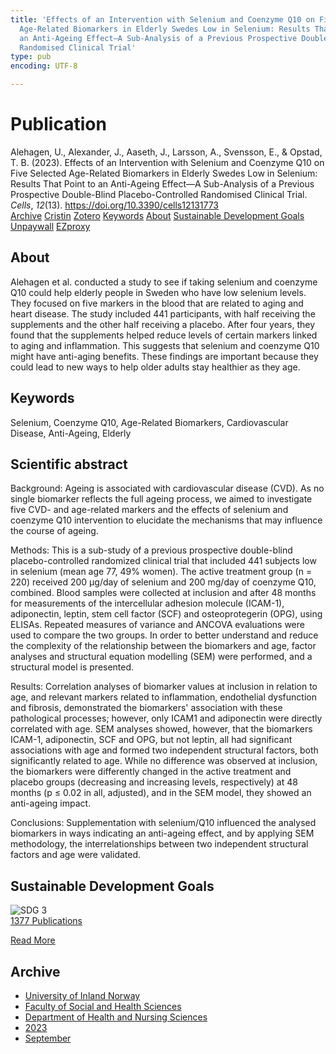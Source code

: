 ```yaml
---
title: 'Effects of an Intervention with Selenium and Coenzyme Q10 on Five Selected
  Age-Related Biomarkers in Elderly Swedes Low in Selenium: Results That Point to
  an Anti-Ageing Effect—A Sub-Analysis of a Previous Prospective Double-Blind Placebo-Controlled
  Randomised Clinical Trial'
type: pub
encoding: UTF-8

---
```

<h1>Publication</h1>
<article id="csl-bib-container-9QD3LC8U" class="csl-bib-container">
  <div class="csl-bib-body"> <div class="csl-entry">Alehagen, U., Alexander, J., Aaseth, J., Larsson, A., Svensson, E., &#38; Opstad, T. B. (2023). Effects of an Intervention with Selenium and Coenzyme Q10 on Five Selected Age-Related Biomarkers in Elderly Swedes Low in Selenium: Results That Point to an Anti-Ageing Effect—A Sub-Analysis of a Previous Prospective Double-Blind Placebo-Controlled Randomised Clinical Trial. <i>Cells</i>, <i>12</i>(13). <a href="https://doi.org/10.3390/cells12131773">https://doi.org/10.3390/cells12131773</a></div> </div>
  <div class="csl-bib-buttons">
    <a href="#taxonomy-article-9QD3LC8U" alt="archive" class="csl-bib-button">Archive</a>
    <a href="https://app.cristin.no/results/show.jsf?id=2172497" alt="Cristin" class="csl-bib-button">Cristin</a>
    <a href="http://zotero.org/groups/5881554/items/9QD3LC8U" alt="Zotero" class="csl-bib-button">Zotero</a>
    <a href="#keywords-article-9QD3LC8U" alt="keywords" class="csl-bib-button">Keywords</a>
    <a href="#about-article-9QD3LC8U" alt="about_pub" class="csl-bib-button">About</a>
    <a href="#sdg-article-9QD3LC8U" alt="sdg" class="csl-bib-button">Sustainable Development Goals</a>
    <a href="https://www.mdpi.com/2073-4409/12/13/1773/pdf?version=1688456600" alt="Unpaywall" class="csl-bib-button">Unpaywall</a>
    <a href="https://www.mdpi.com/2073-4409/12/13/1773/pdf?version=1688456600" alt="EZproxy" class="csl-bib-button">EZproxy</a>
  </div>
  <div id="csl-bib-meta-container-9QD3LC8U"></div>
</article>
<div id="csl-bib-meta-9QD3LC8U" class="csl-bib-meta">
  <article id="about-article-9QD3LC8U" class="about_pub-article">
    <h1>About</h1>
    Alehagen et al. conducted a study to see if taking selenium and coenzyme Q10 could help elderly people in Sweden who have low selenium levels. They focused on five markers in the blood that are related to aging and heart disease. The study included 441 participants, with half receiving the supplements and the other half receiving a placebo. After four years, they found that the supplements helped reduce levels of certain markers linked to aging and inflammation. This suggests that selenium and coenzyme Q10 might have anti-aging benefits. These findings are important because they could lead to new ways to help older adults stay healthier as they age.
  </article>
  <article id="keywords-article-9QD3LC8U" class="keywords-article">
    <h1>Keywords</h1>
    Selenium, Coenzyme Q10, Age-Related Biomarkers, Cardiovascular Disease, Anti-Ageing, Elderly
  </article>
  <article id="abstract-article-9QD3LC8U" class="abstract-article">
    <h1>Scientific abstract</h1>
    Background: Ageing is associated with cardiovascular disease (CVD). As no single biomarker reflects the full ageing process, we aimed to investigate five CVD- and age-related markers and the effects of selenium and coenzyme Q10 intervention to elucidate the mechanisms that may influence the course of ageing.  
 
Methods: This is a sub-study of a previous prospective double-blind placebo-controlled randomized clinical trial that included 441 subjects low in selenium (mean age 77, 49% women). The active treatment group (n = 220) received 200 µg/day of selenium and 200 mg/day of coenzyme Q10, combined. Blood samples were collected at inclusion and after 48 months for measurements of the intercellular adhesion molecule (ICAM-1), adiponectin, leptin, stem cell factor (SCF) and osteoprotegerin (OPG), using ELISAs. Repeated measures of variance and ANCOVA evaluations were used to compare the two groups. In order to better understand and reduce the complexity of the relationship between the biomarkers and age, factor analyses and structural equation modelling (SEM) were performed, and a structural model is presented.  
 
Results: Correlation analyses of biomarker values at inclusion in relation to age, and relevant markers related to inflammation, endothelial dysfunction and fibrosis, demonstrated the biomarkers' association with these pathological processes; however, only ICAM1 and adiponectin were directly correlated with age. SEM analyses showed, however, that the biomarkers ICAM-1, adiponectin, SCF and OPG, but not leptin, all had significant associations with age and formed two independent structural factors, both significantly related to age. While no difference was observed at inclusion, the biomarkers were differently changed in the active treatment and placebo groups (decreasing and increasing levels, respectively) at 48 months (p ≤ 0.02 in all, adjusted), and in the SEM model, they showed an anti-ageing impact.  
 
Conclusions: Supplementation with selenium/Q10 influenced the analysed biomarkers in ways indicating an anti-ageing effect, and by applying SEM methodology, the interrelationships between two independent structural factors and age were validated.
  </article>
  <article id="sdg-article-9QD3LC8U" class="sdg-article">
    <h1>Sustainable Development Goals</h1>
    <div class="sdg-container"><div id="sdg3" class="sdg">
        <img src="{{< params subfolder >}}images/sdg/sdg03_en.png" class="image" alt="SDG 3">
        <div class="sdg-overlay">
          <a href="{{< params subfolder >}}en/archive/?sdg=3#archive" class="sdg-publication-count"><span>1377</span> Publications</a>
          <p><a href="https://sdgs.un.org/goals/goal3" class="sdg-read-more">Read More</a></p>
        </div>
      </div></div>
  </article>
  <article id="taxonomy-article-9QD3LC8U" class="taxonomy-article">
    <h1>Archive</h1>
    <ul>
      <li><a href="{{< params subfolder >}}en/archive/?key=3DCRN523">University of Inland Norway</a></li>
      <li><a href="{{< params subfolder >}}en/archive/?key=IDKFS3MX">Faculty of Social and Health Sciences</a></li>
      <li><a href="{{< params subfolder >}}en/archive/?key=GTV4ECMZ">Department of Health and Nursing Sciences</a></li>
      <li><a href="{{< params subfolder >}}en/archive/?key=RX9SDGSP">2023</a></li>
      <li><a href="{{< params subfolder >}}en/archive/?key=HX8LEY2P">September</a></li>
    </ul>
  </article>
</div>
